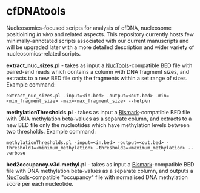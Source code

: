 # cfDNAtools 
Nucleosomics-focused scripts for analysis of cfDNA, nucleosome positioining _in vivo_ and related aspects. This repository currently hosts few minimally-annotated scripts associated with our current manuscripts and will be upgraded later with a more detailed description and wider variety of nucleosomics-related scripts.

**extract_nuc_sizes.pl** - takes as input a [NucTools](https://homeveg.github.io/nuctools/)-compatible BED file with paired-end reads which contains a column with DNA fragment sizes, and extracts to a new BED file only the fragments within a set range of sizes. Example command: 

```extract_nuc_sizes.pl -input=<in.bed> -output=<out.bed> -min=<min_fragment_size> -max=<max_fragment_size> --help\n```

**methylationThresholds.pl** - takes as input a [Bismark](https://www.bioinformatics.babraham.ac.uk/projects/bismark/)-compatible BED file with DNA methylation beta-values as a separate column, and extracts to a new BED file only the nucleotides which have methylation levels between two thresholds. Example command: 

```methylationThresholds.pl -input=<in.bed> -output=<out.bed> -threshold1=<minimum_methylation> -threshold2=<maximum_methylation> --verbose```

**bed2occupancy.v3d.methyl.pl** - takes as input a [Bismark](https://www.bioinformatics.babraham.ac.uk/projects/bismark/)-compatible BED file with DNA methylation beta-values as a separate column, and outputs a [NucTools](https://homeveg.github.io/nuctools/)-compatible "occupancy" file with normalised DNA methylation score per each nucleotide. 

